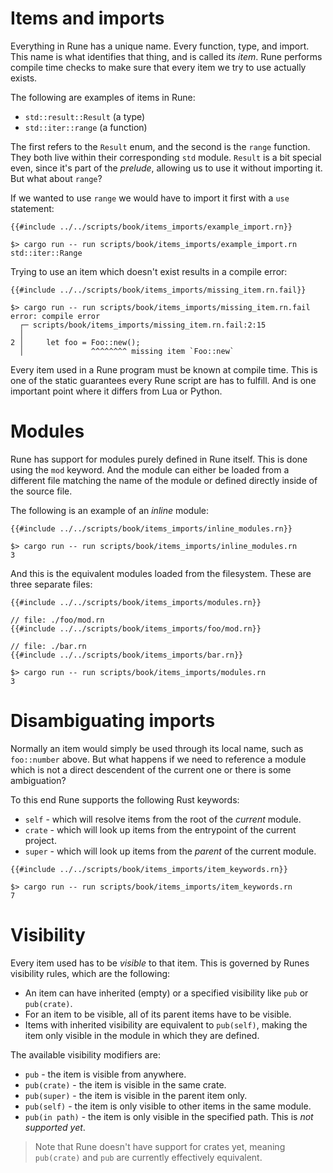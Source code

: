 # Items and imports

Everything in Rune has a unique name. Every function, type, and import. This
name is what identifies that thing, and is called its *item*. Rune performs
compile time checks to make sure that every item we try to use actually exists.

The following are examples of items in Rune:

* `std::result::Result` (a type)
* `std::iter::range` (a function)

The first refers to the `Result` enum, and the second is the `range` function.
They both live within their corresponding `std` module. `Result` is a bit
special even, since it's part of the *prelude*, allowing us to use it without
importing it. But what about `range`?

If we wanted to use `range` we would have to import it first with a `use`
statement:

```rune
{{#include ../../scripts/book/items_imports/example_import.rn}}
```

```text
$> cargo run -- run scripts/book/items_imports/example_import.rn
std::iter::Range
```

Trying to use an item which doesn't exist results in a compile error:

```rune
{{#include ../../scripts/book/items_imports/missing_item.rn.fail}}
```

```text
$> cargo run -- run scripts/book/items_imports/missing_item.rn.fail
error: compile error
  ┌─ scripts/book/items_imports/missing_item.rn.fail:2:15
  │
2 │     let foo = Foo::new();
  │               ^^^^^^^^ missing item `Foo::new`
```

Every item used in a Rune program must be known at compile time. This is one of
the static guarantees every Rune script are has to fulfill. And is one important
point where it differs from Lua or Python.

# Modules

Rune has support for modules purely defined in Rune itself. This is done using
the `mod` keyword. And the module can either be loaded from a different file
matching the name of the module or defined directly inside of the source file.

The following is an example of an *inline* module:

```rune
{{#include ../../scripts/book/items_imports/inline_modules.rn}}
```

```text
$> cargo run -- run scripts/book/items_imports/inline_modules.rn
3
```

And this is the equivalent modules loaded from the filesystem. These are three
separate files:

```rune
{{#include ../../scripts/book/items_imports/modules.rn}}
```

```rune
// file: ./foo/mod.rn
{{#include ../../scripts/book/items_imports/foo/mod.rn}}
```

```rune
// file: ./bar.rn
{{#include ../../scripts/book/items_imports/bar.rn}}
```

```text
$> cargo run -- run scripts/book/items_imports/modules.rn
3
```

# Disambiguating imports

Normally an item would simply be used through its local name, such as
`foo::number` above. But what happens if we need to reference a module which is
not a direct descendent of the current one or there is some ambiguation?

To this end Rune supports the following Rust keywords:
* `self` - which will resolve items from the root of the *current* module.
* `crate` - which will look up items from the entrypoint of the current project.
* `super` - which will look up items from the *parent* of the current module.

```rune
{{#include ../../scripts/book/items_imports/item_keywords.rn}}
```

```text
$> cargo run -- run scripts/book/items_imports/item_keywords.rn
7
```

# Visibility

Every item used has to be *visible* to that item. This is governed by Runes
visibility rules, which are the following:

* An item can have inherited (empty) or a specified visibility like `pub` or
  `pub(crate)`.
* For an item to be visible, all of its parent items have to be visible.
* Items with inherited visibility are equivalent to `pub(self)`, making the item
  only visible in the module in which they are defined.

The available visibility modifiers are:
* `pub` - the item is visible from anywhere.
* `pub(crate)` - the item is visible in the same crate.
* `pub(super)` - the item is visible in the parent item only.
* `pub(self)` - the item is only visible to other items in the same module.
* `pub(in path)` - the item is only visible in the specified path. This is *not
  supported yet*.

> Note that Rune doesn't have support for crates yet, meaning `pub(crate)` and
> `pub` are currently effectively equivalent.
